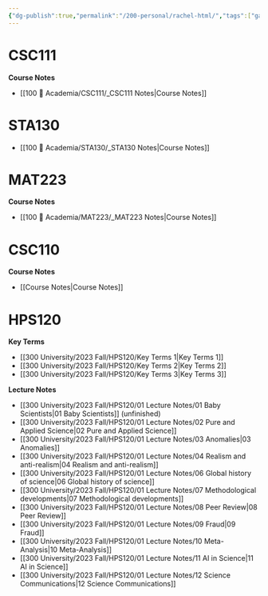 ```yaml
---
{"dg-publish":true,"permalink":"/200-personal/rachel-html/","tags":["gardenEntry"],"created":"2023-10-17T16:57:36.956-04:00","updated":"2024-02-01T18:38:18.583-05:00"}
---
```


# CSC111
**Course Notes**
- [[100 📒 Academia/CSC111/_CSC111 Notes\|Course Notes]]

# STA130
- [[100 📒 Academia/STA130/_STA130 Notes\|Course Notes]]

# MAT223
**Course Notes**
- [[100 📒 Academia/MAT223/_MAT223 Notes\|Course Notes]]
# CSC110
**Course Notes**
- [[Course Notes\|Course Notes]]

# HPS120
**Key Terms**
- [[300 University/2023 Fall/HPS120/Key Terms 1\|Key Terms 1]]
- [[300 University/2023 Fall/HPS120/Key Terms 2\|Key Terms 2]]
- [[300 University/2023 Fall/HPS120/Key Terms 3\|Key Terms 3]]

**Lecture Notes**
- [[300 University/2023 Fall/HPS120/01 Lecture Notes/01 Baby Scientists\|01 Baby Scientists]] (unfinished)
- [[300 University/2023 Fall/HPS120/01 Lecture Notes/02 Pure and Applied Science\|02 Pure and Applied Science]]
- [[300 University/2023 Fall/HPS120/01 Lecture Notes/03 Anomalies\|03 Anomalies]]
- [[300 University/2023 Fall/HPS120/01 Lecture Notes/04 Realism and anti-realism\|04 Realism and anti-realism]]
- [[300 University/2023 Fall/HPS120/01 Lecture Notes/06 Global history of science\|06 Global history of science]]
- [[300 University/2023 Fall/HPS120/01 Lecture Notes/07 Methodological developments\|07 Methodological developments]]
- [[300 University/2023 Fall/HPS120/01 Lecture Notes/08 Peer Review\|08 Peer Review]]
- [[300 University/2023 Fall/HPS120/01 Lecture Notes/09 Fraud\|09 Fraud]]
- [[300 University/2023 Fall/HPS120/01 Lecture Notes/10 Meta-Analysis\|10 Meta-Analysis]]
- [[300 University/2023 Fall/HPS120/01 Lecture Notes/11 AI in Science\|11 AI in Science]]
- [[300 University/2023 Fall/HPS120/01 Lecture Notes/12 Science Communications\|12 Science Communications]]
